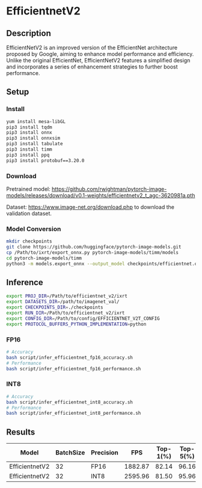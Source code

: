 # EfficientnetV2

## Description
EfficientNetV2 is an improved version of the EfficientNet architecture proposed by Google, aiming to enhance model performance and efficiency. Unlike the original EfficientNet, EfficientNetV2 features a simplified design and incorporates a series of enhancement strategies to further boost performance.

## Setup

### Install
```bash
yum install mesa-libGL
pip3 install tqdm
pip3 install onnx
pip3 install onnxsim
pip3 install tabulate
pip3 install timm
pip3 install ppq
pip3 install protobuf==3.20.0
```

### Download
Pretrained model: <https://github.com/rwightman/pytorch-image-models/releases/download/v0.1-weights/efficientnetv2_t_agc-3620981a.pth>

Dataset: <https://www.image-net.org/download.php> to download the validation dataset.

### Model Conversion
```bash
mkdir checkpoints
git clone https://github.com/huggingface/pytorch-image-models.git
cp /Path/to/ixrt/export_onnx.py pytorch-image-models/timm/models
cd pytorch-image-models/timm
python3 -m models.export_onnx --output_model checkpoints/efficientnet.onnx
```

## Inference
```bash
export PROJ_DIR=/Path/to/efficientnet_v2/ixrt
export DATASETS_DIR=/path/to/imagenet_val/
export CHECKPOINTS_DIR=./checkpoints
export RUN_DIR=/Path/to/efficientnet_v2/ixrt
export CONFIG_DIR=/Path/to/config/EFFICIENTNET_V2T_CONFIG
export PROTOCOL_BUFFERS_PYTHON_IMPLEMENTATION=python
```
### FP16

```bash
# Accuracy
bash script/infer_efficientnet_fp16_accuracy.sh
# Performance
bash script/infer_efficientnet_fp16_performance.sh
```

### INT8
```bash
# Accuracy
bash script/infer_efficientnet_int8_accuracy.sh
# Performance
bash script/infer_efficientnet_int8_performance.sh
```



## Results

Model          | BatchSize | Precision |   FPS    | Top-1(%) | Top-5(%)
---------------|-----------|-----------|----------|----------|--------
EfficientnetV2 |    32     |   FP16    | 1882.87  |  82.14   | 96.16
EfficientnetV2 |    32     |   INT8    | 2595.96  |  81.50   | 95.96

